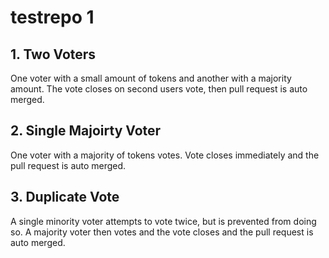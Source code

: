 # testrepo 1

## 1. Two Voters

One voter with a small amount of tokens and another with a majority amount. The vote closes on second users vote, then pull request is auto merged.

## 2. Single Majoirty Voter

One voter with a majority of tokens votes. Vote closes immediately and the pull request is auto merged.

## 3. Duplicate Vote

A single minority voter attempts to vote twice, but is prevented from doing so. A majority voter then votes and the vote closes and the pull request is auto merged.
